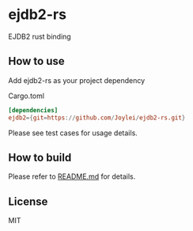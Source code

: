 # ejdb2-rs

EJDB2 rust binding

## How to use

Add ejdb2-rs as your project dependency

Cargo.toml
```toml
[dependencies]
ejdb2={git=https://github.com/Joylei/ejdb2-rs.git}
```
Please see test cases for usage details.

## How to build

Please refer to [README.md](./ejdb2-rs-sys/README.md) for details.

## License

MIT
